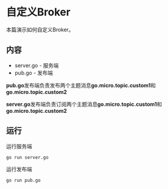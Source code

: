 # 自定义Broker

本篇演示如何自定义Broker。

## 内容

- server.go - 服务端
- pub.go - 发布端

**pub.go**发布端负责发布两个主题消息**go.micro.topic.custom1**和**go.micro.topic.custom2**

**server.go**发布端负责订阅两个主题消息**go.micro.topic.custom1**和**go.micro.topic.custom2**

## 运行

运行服务端

```shell
go run server.go
```

运行发布端

```shell
go run pub.go
```
